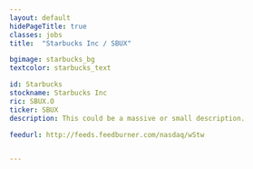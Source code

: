 ```yaml
---
layout: default
hidePageTitle: true
classes: jobs
title:  "Starbucks Inc / SBUX"

bgimage: starbucks_bg
textcolor: starbucks_text

id: Starbucks
stockname: Starbucks Inc
ric: SBUX.O
ticker: SBUX
description: This could be a massive or small description.

feedurl: http://feeds.feedburner.com/nasdaq/wStw


---
```


